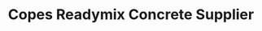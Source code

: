 ---
title: "Copes Readymix Concrete Supplier"
url: /grimsby/copes-readymix-concrete-supplier/
shop: general
---